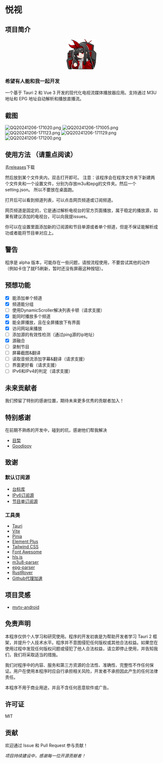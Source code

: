 # 悦视

## 项目简介

<div style="width: 100%;text-align: center">
<img height="100" src="readImage%2Flogo.png" width="100"/>
</div>

### 希望有人能和我一起开发

一个基于 Tauri 2 和 Vue 3 开发的现代化电视流媒体播放器应用。支持通过 M3U 地址和 EPG 地址自动解析和播放直播流。

## 截图

![QQ20241206-171020.png](readImage%2FQQ20241206-171020.png)
![QQ20241206-171005.png](readImage%2FQQ20241206-171005.png)
![QQ20241206-171123.png](readImage%2FQQ20241206-171123.png)
![QQ20241206-171129.png](readImage%2FQQ20241206-171129.png)
![QQ20241206-171200.png](readImage%2FQQ20241206-171200.png)

## 使用方法 （请重点阅读）

去[releases](https://github.com/KazeLiu/mytv-tauri/releases)下载

然后放到某个文件夹内，双击打开即可。
注意：该程序会在程序文件夹下新建两个文件夹和一个设置文件，分别为存放m3u和epg的文件夹。然后一个setting.json。
所以不要放在桌面跑。

打开后可以看到频道列表，可以点击网页频道或订阅频道。

网页频道是固定的，它是通过解析电视台的官方页面播放，属于稳定的播放源，如果有建议添加的电视台，可以向我提issues。

你可以在设置里面添加新的订阅源和节目单源或者单个频道，但是不保证能解析成功或者能将节目单对应上。

## 警告

程序是 alpha 版本，可能存在一些问题，请按流程使用，不要尝试其他的动作（例如卡住了就F5刷新，暂时还没有屏蔽这种按钮）。

## 预想功能

- [x] 能添加单个频道
- [x] 频道能分组
- [ ] 使用DynamicScroller解决列表卡顿（请求支援）
- [x] 能同时播放多个频道
- [x] 能全屏播放，且在全屏播放下有界面
- [x] 访问网站来播放
- [ ] 添加源的有效性检测（通过ping源的ip地址）
- [x] 源融合
- [ ] 录制节目
- [ ] 屏幕截图&翻译
- [ ] 读取音频流添加字幕&翻译（请求支援）
- [ ] 界面更好看（请求支援）
- [ ] IPv6和IPv4的判定（请求支援）

## 未来贡献者

我们预留了特别的感谢位置，期待未来更多优秀的贡献者加入！

## 特别感谢

在前期不熟练的开发中，碰到的坑，感谢他们帮我解决

- [目棃](https://github.com/BTMuli)
- [Goodjooy](https://github.com/Goodjooy)

## 致谢

### 默认订阅源

- [台标库](https://github.com/fanmingming/live/)
- [IPv6订阅源](https://github.com/fanmingming/live/)
- [节目单订阅源](http://epg.51zmt.top:8000/)

### 工具类

- [Tauri](https://tauri.app/)
- [Vite](https://vitejs.dev/)
- [Pinia](https://pinia.vuejs.org/)
- [Element Plus](https://element-plus.org/)
- [Tailwind CSS](https://tailwindcss.com/)
- [Font Awesome](https://fontawesome.com/)
- [hls.js](https://github.com/video-dev/hls.js)
- [m3u8-parser](https://github.com/videojs/m3u8-parser)
- [epg-parser](https://github.com/freearhey/epg-parser)
- [RustRover](https://www.jetbrains.com/rust/)
- [Github代理加速](https://ghp.ci/)

## 项目灵感

- [mytv-android](https://github.com/yaoxieyoulei/mytv-android)

## 免责声明

本程序仅供个人学习和研究使用。程序的开发初衷是为帮助开发者学习 Tauri 2
框架，并提升个人技术水平。程序并不意图侵犯任何版权或其他合法权益。如果您在使用过程中发现任何版权问题或侵犯了他人合法权益，请立即停止使用，并告知我们，我们将采取适当的措施。

我们对程序中的内容、服务和第三方资源的合法性、准确性、完整性不作任何保证。用户在使用本程序时应自行承担相关风险，开发者不承担因此产生的任何法律责任。

本程序不用于商业用途，并且不含任何恶意软件或广告。

## 许可证

MIT

## 贡献

欢迎通过 Issue 和 Pull Request 参与贡献！

*项目持续建设中，感谢每一位开源贡献者！*